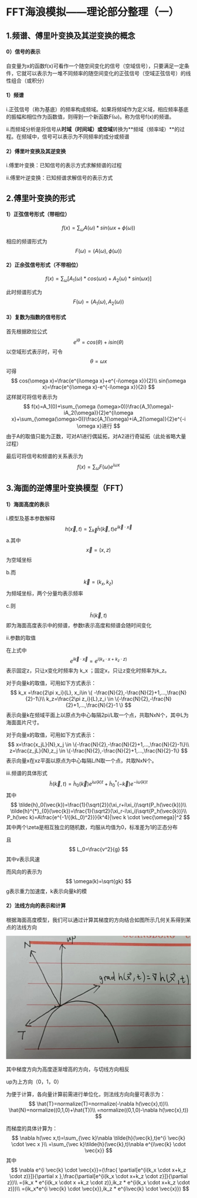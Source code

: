 # FFT海浪模拟——理论部分整理（一）

## 1.频谱、傅里叶变换及其逆变换的概念

#### 0）信号的表示

自变量为x的函数f(x)可看作一个随空间变化的信号（空域信号），只要满足一定条件，它就可以表示为一堆不同频率的随空间变化的正弦信号（空域正弦信号）的线性组合（或积分）

#### 1）频谱

i.正弦信号（称为基底）的频率构成频域。如果将频域作为定义域，相应频率基底的振幅和相位作为函数值，则得到一个新函数F(ω)。称为信号f(x)的频谱。

ii.而频域分析是将信号从**时域（时间域）**或**空域**转换为**频域（频率域）**的过程。在频域中，信号可以表示为不同频率的成分或频谱

#### 2）傅里叶变换及其逆变换

i.傅里叶变换：已知信号的表示方式求解频谱的过程

ii.傅里叶逆变换：已知频谱求解信号的表示方式

## 2.傅里叶变换的形式

#### 1）正弦信号形式（带相位）

$$
f(x)=\sum_{\omega}A(\omega) * sin(\omega x+\phi(\omega))
$$

相应的频谱形式为
$$
F(\omega)=(A(\omega),\phi(\omega))
$$

#### 2）正余弦信号形式（不带相位）

$$
f(x)=\sum_{\omega}[A_1(\omega)*cos(\omega x)+A_2(\omega)*sin(\omega x)]
$$

此时频谱形式为
$$
F(\omega)=(A_1(\omega),A_2(\omega))
$$

#### 3）复数为指数的信号形式

首先根据欧拉公式
$$
e^{i\theta}=cos(\theta)+isin(\theta)
$$
以空域形式表示时，可令
$$
\theta=\omega x
$$
可得
$$
cos(\omega x)=\frac{e^{i\omega x}+e^{-i\omega x}}{2}\\
sin(\omega x)=\frac{e^{i\omega x}-e^{-i\omega x}}{2i}
$$
这样就可将信号表示为
$$
f(x)=A_1(0)+\sum_{\omega (\omega>0)}\frac{A_1(\omega)-iA_2(\omega)}{2}e^{i\omega x}+\sum_{\omega(\omega>0)}\frac{A_1(\omega)+iA_2(\omega)}{2}e^{-i \omega x}进行
$$
由于A的取值只能为正数，可对A1进行偶延拓，对A2进行奇延拓（此处省略大量过程）

最后可将信号和频谱的关系表示为
$$
f(x)=\sum_\omega F(\omega)e^{i\omega x}
$$

## 3.海面的逆傅里叶变换模型（FFT）

#### 1）海面高度的表示

i.模型及基本参数解释
$$
h(\vec{x},t)=\sum_{\vec{k}}\tilde{h}(\vec{k},t)e^{i\vec{k} \cdot \vec{x}}
$$
a.其中
$$
\vec{x}=(x,z)
$$
为空域坐标

b.而
$$
\vec{k}=(k_x,k_z)
$$
为频域坐标，两个分量均表示频率

c.则
$$
\tilde{h}(\vec{k},t)
$$
即为海面高度表示中的频谱，参数t表示高度和频谱会随时间变化

ii.参数的取值

在上式中
$$
e^{i\vec{k} \cdot \vec{x}}=e^{i(k_x\cdot x+k_z\cdot z)}
$$
表示固定z，只让x变化时频率为 k_x ；固定x，只让z变化时频率为k_z。

对于向量k的取值，可用如下方式表示：
$$
k_x =\frac{2\pi x_i}{L}, x_i\in \{ -\frac{N}{2},-\frac{N}{2}+1,...,\frac{N}{2}-1\}\\
k_z=\frac{2\pi z_i}{L},z_i \in \{-\frac{N}{2},-\frac{N}{2}+1,...,\frac{N}{2}-1 \}
$$
表示向量k在频域平面上以原点为中心每隔2pi/L取一个点，共取NxN个，其中L为海面面片尺寸。

对于向量x的取值，可用如下方式表示：
$$
x=\frac{x_jL}{N},x_j \in \{-\frac{N}{2},-\frac{N}{2}+1,...,\frac{N}{2}-1\}\\
z=\frac{z_jL}{N},z_j \in \{-\frac{N}{2},-\frac{N}{2}+1,...,\frac{N}{2}-1\}
$$
表示向量x在xz平面以原点为中心每隔L/N取一个点，共取NxN个。

iii.频谱的具体形式
$$
\tilde{h}(\vec{k},t)=\tilde{h}_0(\vec{k})e^{i\omega (k) t}+\tilde{h}^{*}_{0}(-\vec{k})e^{-i\omega (k) t}
$$
其中
$$
\tilde{h}_0(\vec{k})=\frac{1}{\sqrt{2}}(\xi_r+i\xi_i)\sqrt{P_h(\vec{k})}\\
\tilde{h}^{*}_{0}(\vec{k})=\frac{1}{\sqrt2}(\xi_r-i\xi_i)\sqrt{P_h(\vec{k})}\\
P_h(\vec k)=A\frac{e^{-1/{(kL_0)^2}}}{k^4}|\vec k \cdot \vec{\omega}|^2
$$
其中两个\zeta是相互独立的随机数，均服从均值为0，标准差为1的正态分布

且
$$
L_0=\frac{v^2}{g}
$$
其中v表示风速



而风向的表示为
$$
\omega(k)=\sqrt{gk}
$$
g表示重力加速度，k表示向量k的模

#### 2）法线方向的表示和计算

根据海面高度模型，我们可以通过计算其梯度的方向结合如图所示几何关系得到某点的法线方向

![image-text](https://github.com/GatsbyChenJk/SummerGraphicLearning/blob/main/%E7%AC%94%E8%AE%B0/images/NomalDir.png)

其中梯度方向为高度逐渐增高的方向，与切线方向相反

up为上方向（0，1，0）

为便于计算，各向量计算前需进行单位化，则法线方向向量可表示为：
$$
\hat{T}=normalize(T)=normalize(-\nabla h(\vec{x},t))\\
\hat{N}=normalize((0,1,0)+\hat{T})\\
=normalize((0,1,0)-\nabla h(\vec{x},t))
$$


而梯度的具体计算为：
$$
\nabla h(\vec x,t)=\sum_{\vec k}\nabla \tilde{h}(\vec{k},t)e^{i \vec{k} \cdot \vec x }\\
=\sum_{\vec k}\tilde{h}(\vec{k},t)\nabla e^{i\vec{k} \cdot \vec{x}}
$$
其中
$$
\nabla e^{i \vec{k} \cdot \vec{x}}=(\frac{ \partial[e^{i(k_x \cdot x+k_z \cdot z)}]}{\partial x },\frac{\partial[e^{i(k_x \cdot x+k_z \cdot z}]}{\partial z})\\
=(ik_x * e^{i(k_x \cdot x +k_z \cdot z)},ik_z * e^{i(k_x \cdot x+k_z \cdot z)})\\
=(ik_x*e^{i \vec{k} \cdot \vec{x}},ik_z * e^{i\vec{k} \cdot \vec{x}})
$$
